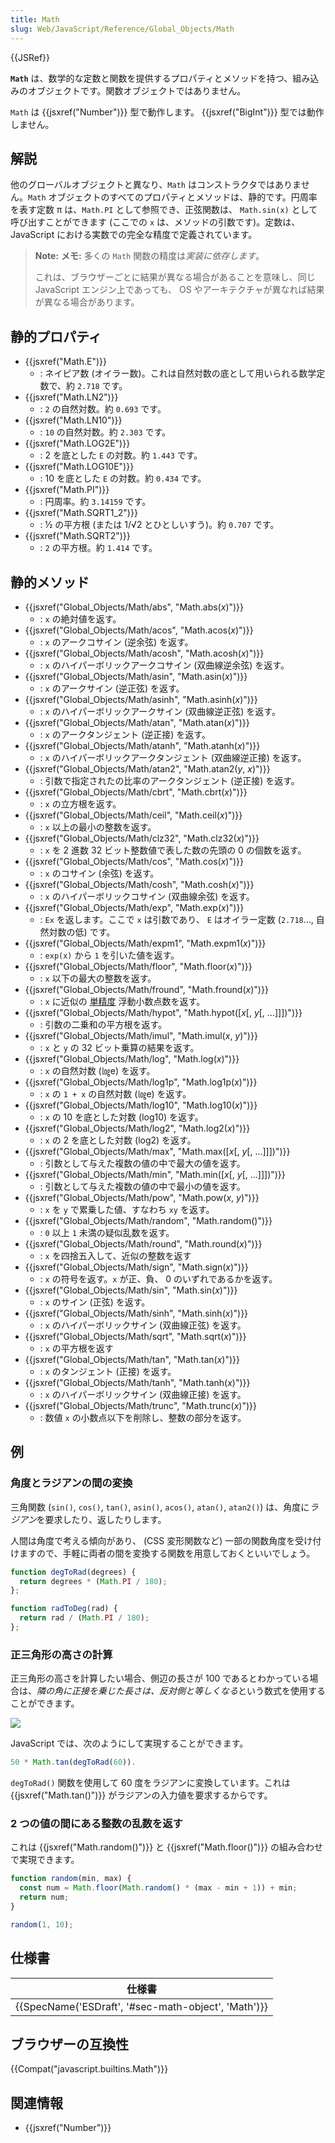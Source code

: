 ```yaml
---
title: Math
slug: Web/JavaScript/Reference/Global_Objects/Math
---
```

{{JSRef}}

**`Math`** は、数学的な定数と関数を提供するプロパティとメソッドを持つ、組み込みのオブジェクトです。関数オブジェクトではありません。

`Math` は {{jsxref("Number")}} 型で動作します。 {{jsxref("BigInt")}} 型では動作しません。

## 解説

他のグローバルオブジェクトと異なり、`Math` はコンストラクタではありません。`Math` オブジェクトのすべてのプロパティとメソッドは、静的です。円周率を表す定数 π は、`Math.PI` として参照でき、正弦関数は、 `Math.sin(x)` として呼び出すことができます (ここでの `x` は、メソッドの引数です)。定数は、 JavaScript における実数での完全な精度で定義されています。

> **Note:** **メモ:** 多くの `Math` 関数の精度は*実装に依存します*。
>
> これは、ブラウザーごとに結果が異なる場合があることを意味し、同じ JavaScript エンジン上であっても、 OS やアーキテクチャが異なれば結果が異なる場合があります。

## 静的プロパティ

- {{jsxref("Math.E")}}
  - : ネイピア数 (オイラー数)。これは自然対数の底として用いられる数学定数で、約 `2.718` です。
- {{jsxref("Math.LN2")}}
  - : `2` の自然対数。約 `0.693` です。
- {{jsxref("Math.LN10")}}
  - : `10` の自然対数。約 `2.303` です。
- {{jsxref("Math.LOG2E")}}
  - : 2 を底とした `E` の対数。約 `1.443` です。
- {{jsxref("Math.LOG10E")}}
  - : 10 を底とした `E` の対数。約 `0.434` です。
- {{jsxref("Math.PI")}}
  - : 円周率。約 `3.14159` です。
- {{jsxref("Math.SQRT1_2")}}
  - : ½ の平方根 (または 1/√2 とひとしいすう)。約 `0.707` です。
- {{jsxref("Math.SQRT2")}}
  - : `2` の平方根。約 `1.414` です。

## 静的メソッド

- {{jsxref("Global_Objects/Math/abs", "Math.abs(<var>x</var>)")}}
  - : `x` の絶対値を返す。
- {{jsxref("Global_Objects/Math/acos", "Math.acos(<var>x</var>)")}}
  - : `x` のアークコサイン (逆余弦) を返す。
- {{jsxref("Global_Objects/Math/acosh", "Math.acosh(<var>x</var>)")}}
  - : `x` のハイパーボリックアークコサイン (双曲線逆余弦) を返す。
- {{jsxref("Global_Objects/Math/asin", "Math.asin(<var>x</var>)")}}
  - : `x` のアークサイン (逆正弦) を返す。
- {{jsxref("Global_Objects/Math/asinh", "Math.asinh(<var>x</var>)")}}
  - : `x` のハイパーボリックアークサイン (双曲線逆正弦) を返す。
- {{jsxref("Global_Objects/Math/atan", "Math.atan(<var>x</var>)")}}
  - : `x` のアークタンジェント (逆正接) を返す。
- {{jsxref("Global_Objects/Math/atanh", "Math.atanh(<var>x</var>)")}}
  - : `x` のハイパーボリックアークタンジェント (双曲線逆正接) を返す。
- {{jsxref("Global_Objects/Math/atan2", "Math.atan2(<var>y</var>, <var>x</var>)")}}
  - : 引数で指定されたの比率のアークタンジェント (逆正接) を返す。
- {{jsxref("Global_Objects/Math/cbrt", "Math.cbrt(<var>x</var>)")}}
  - : `x` の立方根を返す。
- {{jsxref("Global_Objects/Math/ceil", "Math.ceil(<var>x</var>)")}}
  - : `x` 以上の最小の整数を返す。
- {{jsxref("Global_Objects/Math/clz32", "Math.clz32(<var>x</var>)")}}
  - : `x` を 2 進数 32 ビット整数値で表した数の先頭の 0 の個数を返す。
- {{jsxref("Global_Objects/Math/cos", "Math.cos(<var>x</var>)")}}
  - : `x` のコサイン (余弦) を返す。
- {{jsxref("Global_Objects/Math/cosh", "Math.cosh(<var>x</var>)")}}
  - : `x` のハイパーボリックコサイン (双曲線余弦) を返す。
- {{jsxref("Global_Objects/Math/exp", "Math.exp(<var>x</var>)")}}
  - : `Ex` を返します。ここで `x` は引数であり、 `E` はオイラー定数 (`2.718`…, 自然対数の低) です。
- {{jsxref("Global_Objects/Math/expm1", "Math.expm1(<var>x</var>)")}}
  - : `exp(x)` から `1` を引いた値を返す。
- {{jsxref("Global_Objects/Math/floor", "Math.floor(<var>x</var>)")}}
  - : `x` 以下の最大の整数を返す。
- {{jsxref("Global_Objects/Math/fround", "Math.fround(<var>x</var>)")}}
  - : `x` に近似の [単精度](https://ja.wikipedia.org/wiki/%E5%8D%98%E7%B2%BE%E5%BA%A6%E6%B5%AE%E5%8B%95%E5%B0%8F%E6%95%B0%E7%82%B9%E6%95%B0 "WikiPedia ページへのリンク") 浮動小数点数を返す。
- {{jsxref("Global_Objects/Math/hypot", "Math.hypot([<var>x</var>[, <var>y</var>[, …]]])")}}
  - : 引数の二乗和の平方根を返す。
- {{jsxref("Global_Objects/Math/imul", "Math.imul(<var>x</var>, <var>y</var>)")}}
  - : `x` と `y` の 32 ビット乗算の結果を返す。
- {{jsxref("Global_Objects/Math/log", "Math.log(<var>x</var>)")}}
  - : `x` の自然対数 (㏒e) を返す。
- {{jsxref("Global_Objects/Math/log1p", "Math.log1p(<var>x</var>)")}}
  - : `x` の `1 + x` の自然対数 (㏒e) を返す。
- {{jsxref("Global_Objects/Math/log10", "Math.log10(<var>x</var>)")}}
  - : `x` の 10 を底とした対数 (log10) を返す。
- {{jsxref("Global_Objects/Math/log2", "Math.log2(<var>x</var>)")}}
  - : `x` の 2 を底とした対数 (log2) を返す。
- {{jsxref("Global_Objects/Math/max", "Math.max([<var>x</var>[, <var>y</var>[, …]]])")}}
  - : 引数として与えた複数の値の中で最大の値を返す。
- {{jsxref("Global_Objects/Math/min", "Math.min([<var>x</var>[, <var>y</var>[, …]]])")}}
  - : 引数として与えた複数の値の中で最小の値を返す。
- {{jsxref("Global_Objects/Math/pow", "Math.pow(<var>x</var>, <var>y</var>)")}}
  - : `x` を `y` で累乗した値、すなわち `xy` を返す。
- {{jsxref("Global_Objects/Math/random", "Math.random()")}}
  - : `0` 以上 `1` 未満の疑似乱数を返す。
- {{jsxref("Global_Objects/Math/round", "Math.round(<var>x</var>)")}}
  - : `x` を四捨五入して、近似の整数を返す
- {{jsxref("Global_Objects/Math/sign", "Math.sign(<var>x</var>)")}}
  - : `x` の符号を返す。`x` が正、負、 0 のいずれであるかを返す。
- {{jsxref("Global_Objects/Math/sin", "Math.sin(<var>x</var>)")}}
  - : `x` のサイン (正弦) を返す。
- {{jsxref("Global_Objects/Math/sinh", "Math.sinh(<var>x</var>)")}}
  - : `x` のハイパーボリックサイン (双曲線正弦) を返す。
- {{jsxref("Global_Objects/Math/sqrt", "Math.sqrt(<var>x</var>)")}}
  - : `x` の平方根を返す
- {{jsxref("Global_Objects/Math/tan", "Math.tan(<var>x</var>)")}}
  - : `x` のタンジェント (正接) を返す。
- {{jsxref("Global_Objects/Math/tanh", "Math.tanh(<var>x</var>)")}}
  - : `x` のハイパーボリックサイン (双曲線正接) を返す。
- {{jsxref("Global_Objects/Math/trunc", "Math.trunc(<var>x</var>)")}}
  - : 数値 `x` の小数点以下を削除し、整数の部分を返す。

## 例

### 角度とラジアンの間の変換

三角関数 (`sin()`, `cos()`, `tan()`, `asin()`, `acos()`, `atan()`, `atan2()`) は、角度に*ラジアン*を要求したり、返したりします。

人間は角度で考える傾向があり、 (CSS 変形関数など) 一部の関数角度を受け付けますので、手軽に両者の間を変換する関数を用意しておくといいでしょう。

```js
function degToRad(degrees) {
  return degrees * (Math.PI / 180);
};

function radToDeg(rad) {
  return rad / (Math.PI / 180);
};
```

### 正三角形の高さの計算

正三角形の高さを計算したい場合、側辺の長さが 100 であるとわかっている場合は、*隣の角に正接を乗じた長さは、反対側と等しくなる*という数式を使用することができます。

![](https://mdn.mozillademos.org/files/14829/trigonometry.png)

JavaScript では、次のようにして実現することができます。

```js
50 * Math.tan(degToRad(60)).
```

`degToRad()` 関数を使用して 60 度をラジアンに変換しています。これは {{jsxref("Math.tan()")}} がラジアンの入力値を要求するからです。

### 2 つの値の間にある整数の乱数を返す

これは {{jsxref("Math.random()")}} と {{jsxref("Math.floor()")}} の組み合わせで実現できます。

```js
function random(min, max) {
  const num = Math.floor(Math.random() * (max - min + 1)) + min;
  return num;
}

random(1, 10);
```

## 仕様書

| 仕様書                                                               |
| -------------------------------------------------------------------- |
| {{SpecName('ESDraft', '#sec-math-object', 'Math')}} |

## ブラウザーの互換性

{{Compat("javascript.builtins.Math")}}

## 関連情報

- {{jsxref("Number")}}
